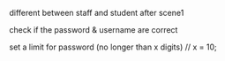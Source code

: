 different between staff and student after scene1

check if the password & username are correct

set a limit for password (no longer than x digits) // x = 10;
